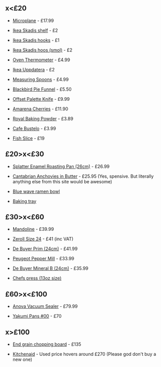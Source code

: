 ## x<£20

 - [Microplane](https://www.souschef.co.uk/products/microplane-cinnamon-orange-premium-zester) - £17.99

 - [Ikea Skadis shelf](https://www.ikea.com/gb/en/p/skadis-display-shelf-white-20591841/) - £2

 - [Ikea Skadis hooks](https://www.ikea.com/gb/en/p/skadis-hook-white-50335618/) - £1

 - [Ikea Skadis hoos (smol)](https://www.ikea.com/gb/en/p/skadis-hook-white-20320802/) - £2

 - [Oven Thermometer](https://www.souschef.co.uk/products/oven-thermometer) - £4.99

 - [Ikea Uppdatera](https://www.ikea.com/gb/en/p/uppdatera-box-white-20546467/) - £2

 - [Measuring Spoons](https://www.souschef.co.uk/products/set-of-4-stainless-steel-measuring-spoons) - £4.99

 - [Blackbird Pie Funnel](https://www.souschef.co.uk/products/blackbird-pie-funnel) - £5.50

 - [Offset Palette Knife](https://www.souschef.co.uk/products/silikomart-offset-palette-knife-medium) - £9.99

 - [Amarena Cherries](https://www.souschef.co.uk/products/fabbri-amarena-cherries-in-syrup-opaline-jar-600g) - £11.90

 - [Royal Baking Powder](https://www.souschef.co.uk/products/royal-baking-powder-tin) - £3.89

 - [Cafe Bustelo](https://www.americangrocer.co.uk/products/cafe-bustelo-espresso-6ct) - £3.99

 - [Fish Slice](https://www.souschef.co.uk/products/wood-handle-stainless-steel-slotted-spatula) - £19

## £20>x<£30

 - [Splatter Enamel Roasting Pan (26cm)](https://www.souschef.co.uk/products/splatter-fest-enamel-roasting-and-serving-dish-yellow-21cm?variant=39400465727546) - £26.99

 - [Cantabrian Anchovies in Butter](https://www.thetinnedfishmarket.com/products/large-cantabrian-anchovies-in-butter-14-fillets?_pos=1&_sid=a498aa882&_ss=r) - £25.95 (Yes, spensive. But literally anything else from this site would be awesome)
 
 -  [Blue wave ramen bowl](https://www.souschef.co.uk/products/blue-wave-ramen-bowl)

 -  [Baking tray](https://www.souschef.co.uk/products/usa-pan-large-cookie-sheet)
  

## £30>x<£60

 - [Mandoline](https://www.souschef.co.uk/products/japanese-mandoline) - £39.99

 - [Zeroll Size 24](https://www.nisbets.co.uk/zeroll-original-ice-cream-scoop-size-24/gd618) - £41 (inc VAT)

 - [De Buyer Prim (24cm)](https://www.souschef.co.uk/products/de-buyer-prim-appety-stainless-steel-frying-pan-24cm) - £41.99

 - [Peugeot Pepper Mill](https://www.souschef.co.uk/products/peugeot-paris-natural-pepper-mill) - £33.99

 - [De Buyer Mineral B (24cm)](https://www.souschef.co.uk/products/de-buyer-mineral-b-frying-pan-24cm?variant=40111157936186) - £35.99

 - [Chefs press (13oz size)](https://www.souschef.co.uk/products/the-chefs-press-8oz?variant=39844164173882)

## £60>x<£100

 - [Anova Vacuum Sealer](https://www.souschef.co.uk/products/anova-sous-vide-vacuum-sealer) - £79.99

 - [Yakumi Pans #00](https://knivesforchefs.co.uk/collections/yakumi-pans/products/00-small-8pc-long) - £70

## x>£100

 - [End grain chopping board](https://www.hardwoodchoppingboards.co.uk/product/oak-end-grain-chopping-board-14/) - £135

 - [Kitchenaid](https://www.ebay.co.uk/sch/i.html?_nkw=kitchenaid+pro&_sacat=0&_from=R40&rt=nc&LH_ItemCondition=3000) - Used price hovers around £270 (Please god don't buy a new one)
 
 
